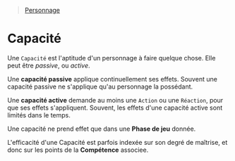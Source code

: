 > [Personnage](https://trello.com/c/j5txrEnh)

# Capacité

Une `Capacité` est l'aptitude d'un personnage à faire quelque chose. Elle peut être *passive*, ou *active*.

Une **capacité passive** applique continuellement ses effets. Souvent une capacité passive ne s'applique qu'au personnage la possédant. 

Une **capacité active** demande au moins une `Action` ou une `Réaction`, pour que ses effets s'appliquent. Souvent, les effets d'une capacité active sont limités dans le temps.

Une capacité ne prend effet que dans une **Phase de jeu** donnée.

L'efficacité d'une Capacité est parfois indexée sur son degré de maîtrise, et donc sur les points de la **Compétence** associee.
